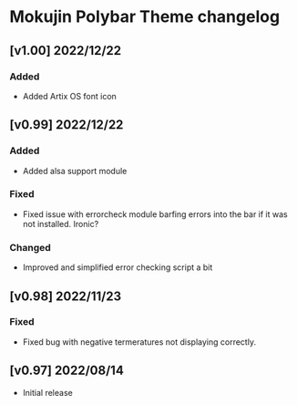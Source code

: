 # Mokujin Polybar Theme changelog

## [v1.00] 2022/12/22
### Added 
 - Added Artix OS font icon

## [v0.99] 2022/12/22
### Added
 - Added alsa support module

### Fixed
 - Fixed issue with errorcheck module barfing errors into the bar if it was not installed.  Ironic?

### Changed
 - Improved and simplified error checking script a bit

## [v0.98] 2022/11/23
### Fixed
 - Fixed bug with negative termeratures not displaying correctly.

## [v0.97] 2022/08/14
 - Initial release
